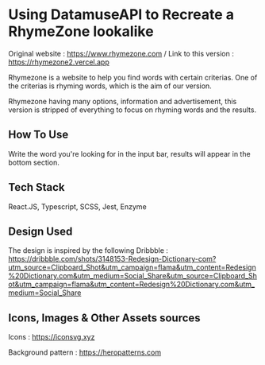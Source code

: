 # Using DatamuseAPI to Recreate a RhymeZone lookalike

Original website : https://www.rhymezone.com / Link to this version : https://rhymezone2.vercel.app

Rhymezone is a website to help you find words with certain criterias. One of the criterias is rhyming words, which is the aim of our version.

Rhymezone having many options, information and advertisement, this version is stripped of everything to focus on rhyming words and the results.

## How To Use

Write the word you're looking for in the input bar, results will appear in the bottom section.

## Tech Stack

React.JS, Typescript, SCSS, Jest, Enzyme 

## Design Used

The design is inspired by the following Dribbble : https://dribbble.com/shots/3148153-Redesign-Dictionary-com?utm_source=Clipboard_Shot&utm_campaign=flama&utm_content=Redesign%20Dictionary.com&utm_medium=Social_Share&utm_source=Clipboard_Shot&utm_campaign=flama&utm_content=Redesign%20Dictionary.com&utm_medium=Social_Share

## Icons, Images & Other Assets sources

Icons : https://iconsvg.xyz

Background pattern : https://heropatterns.com

